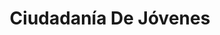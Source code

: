 ---
layout: proyectos
title: Ciudadanía De Jóvenes
nameurl: ciudadaniadejovenes
description: Es un proyecto que busca generar en los jóvenes consciencia plena de su ciudadanía, formándolos y capacitándolos en el conocimiento y ejercicio efectivo de la misma. Los voluntarios de OAJNU dictan talleres con contenido teórico práctico, proveyendo de herramientas conceptuales a los destinatarios, para que ellos mismos puedan identificar una problemática social e intenten solucionarla a través de la elaboración y posterior ejecución de un proyecto ideado por ellos mismos. Los destinatarios del proyecto son jóvenes con edades que rondan (dependiendo de la sede que lo realiza) entre los 7 y los 15 años, pertenecientes a diferentes ámbitos (educativos formal e informal, y comunitarios). Desde la fundación de OAJNU en 1995, ya se han desarrollado 60 ediciones de este proyecto, empoderando a más de 20.100 participantes.
photospastevents: 
sedes:
  - buenosaires
  - cordoba
  - rosario
  - salta
  - corrientes
  - sanjuan
  - chaco
  - tucuman
objectives: 
target: 
linkinscription: 
- pregunta: "¿?"
  respuesta: " "
---
